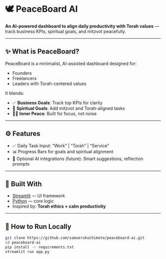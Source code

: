 # 🕊️ PeaceBoard AI

**An AI-powered dashboard to align daily productivity with Torah values** — track business KPIs, spiritual goals, and mitzvot peacefully.

---

## ✨ What is PeaceBoard?
PeaceBoard is a minimalist, AI-assisted dashboard designed for:
- Founders
- Freelancers
- Leaders with Torah-centered values

It blends:
- ✅ **Business Goals**: Track top KPIs for clarity
- 📖 **Spiritual Goals**: Add mitzvot and Torah-aligned tasks
- 🧘‍♂️ **Inner Peace**: Built for focus, not noise

---

## ⚙️ Features
- ✅ Daily Task Input: “Work” | “Torah” | “Service”
- 📊 Progress Bars for goals and spiritual alignment
- 🧠 Optional AI integrations (future): Smart suggestions, reflection prompts

---

## 📐 Built With
- [Streamlit](https://streamlit.io/) — UI framework
- [Python](https://www.python.org/) — core logic
- Inspired by: **Torah ethics + calm productivity**

---

## 🚀 How to Run Locally

```bash
git clone https://github.com/samuerukuchimoto/peaceboard-ai.git
cd peaceboard-ai
pip install -r requirements.txt
streamlit run app.py
